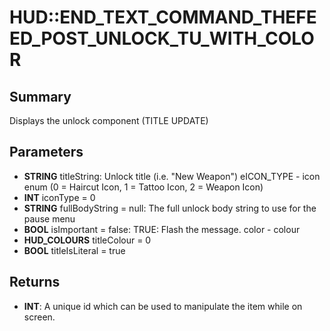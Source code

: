 # HUD::END_TEXT_COMMAND_THEFEED_POST_UNLOCK_TU_WITH_COLOR

## Summary
Displays the unlock component (TITLE UPDATE)

## Parameters
* **STRING** titleString:
Unlock title (i.e.
"New Weapon") eICON_TYPE		- icon enum (0 = Haircut Icon, 1 = Tattoo Icon, 2 = Weapon Icon)
* **INT** iconType = 0
* **STRING** fullBodyString = null: The full unlock body string to use for the pause menu
* **BOOL** isImportant = false:
TRUE: Flash the message.
color			- colour
* **HUD_COLOURS** titleColour = 0
* **BOOL** titleIsLiteral = true

## Returns
* **INT**: A unique id which can be used to manipulate the item while on screen.